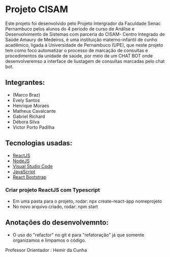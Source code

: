 # Projeto CISAM

Este projeto foi desenvolvido pelo Projeto Intergrador da Faculdade Senac Pernambuco pelos alunos do 4 periodo de curso de Análise e Desenvolvimento de Sistemas com parceria do CISAM- Centro Integrado de Saúde Amaury de Medeiros, é uma instituição materno-infantil de cunho acadêmico, ligada à Universidade de Pernambuco (UPE), que neste projeto tem como foco automatizar o processo de marcação de consultas e procedimentos da unidade de saúde, por meio de um CHAT BOT onde desenvolveremso a interface de liustagem de consultas marcadas pelo chat bot.

## Integrantes:
 
* (Marco Braz)
* Evely Santos
* Henrique Moraes
* Matheus Cavalcante
* Gabriel Richard
* Débora Silva
* Victor Porto Padilha

## Tecnologias usadas: 

* [ReactJS](https://reactjs.org/docs/getting-started.html)
* [NodeJS](https://nodejs.org/en/download/) 
* [Visual Studio Code](https://code.visualstudio.com/download)
* [JavaScript](https://www.javascript.com/)
* [React Bootstrap](https://react-bootstrap.github.io/getting-started/introduction/)


### Criar projeto ReactJS com Typescript

* Em uma pasta para o projeto, rodar: npx create-react-app nomeprojeto
* No novo arquivo criado, rodar: npm start 

## Anotações do desenvolvemnto:
* O uso do "refactor" no git é para "refatoração" já que somente organizamos e limpamos o código.



Professor Orientador : Hemir da Cunha

